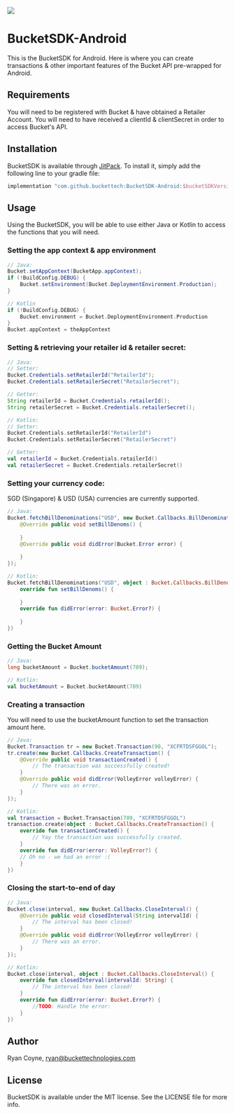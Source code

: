 [![](https://jitpack.io/v/buckettech/BucketSDK-Android.svg)](https://jitpack.io/#buckettech/BucketSDK-Android)

# BucketSDK-Android
This is the BucketSDK for Android.  Here is where you can create transactions & other important features of the Bucket API pre-wrapped for Android.

## Requirements
You will need to be registered with Bucket & have obtained a Retailer Account.  You will need to have received a clientId & clientSecret in order to access Bucket's API.

## Installation

BucketSDK is available through [JitPack](https://jitpack.io). To install
it, simply add the following line to your gradle file:

```gradle
implementation "com.github.buckettech:BucketSDK-Android:$bucketSDKVersion"
```

## Usage
Using the BucketSDK, you will be able to use either Java or Kotlin to access the functions that you will need.
### Setting the app context & app environment
```Java
// Java:
Bucket.setAppContext(BucketApp.appContext);
if (!BuildConfig.DEBUG) {
    Bucket.setEnvironment(Bucket.DeploymentEnvironment.Production);
}
```
```Kotlin
// Kotlin
if (!BuildConfig.DEBUG) {
    Bucket.environment = Bucket.DeploymentEnvironment.Production
}
Bucket.appContext = theAppContext
```

### Setting & retrieving your retailer id & retailer secret:
````Java
// Java:
// Setter:
Bucket.Credentials.setRetailerId("RetailerId");
Bucket.Credentials.setRetailerSecret("RetailerSecret");

// Getter:
String retailerId = Bucket.Credentials.retailerId();
String retailerSecret = Bucket.Credentials.retailerSecret();
````

```kotlin
// Kotlin:
// Setter:
Bucket.Credentials.setRetailerId("RetailerId")
Bucket.Credentials.setRetailerSecret("RetailerSecret")

// Getter:
val retailerId = Bucket.Credentials.retailerId()
val retailerSecret = Bucket.Credentials.retailerSecret()
```

### Setting your currency code:
SGD (Singapore) & USD (USA) currencies are currently supported.
```Java
// Java:
Bucket.fetchBillDenominations("USD", new Bucket.Callbacks.BillDenomination() {
    @Override public void setBillDenoms() {
        
    }
    @Override public void didError(Bucket.Error error) {
        
    }
});
```

```kotlin
// Kotlin:
Bucket.fetchBillDenominations("USD", object : Bucket.Callbacks.BillDenomination() {
    override fun setBillDenoms() {
    
    }
    override fun didError(error: Bucket.Error?) {
                        
    }
})
```

### Getting the Bucket Amount
```Java
// Java:
long bucketAmount = Bucket.bucketAmount(789);
```
```kotlin
// Kotlin:
val bucketAmount = Bucket.bucketAmount(789)
```

### Creating a transaction
You will need to use the bucketAmount function to set the transaction amount here.
```Java
// Java:
Bucket.Transaction tr = new Bucket.Transaction(90, "XCFRTDSFGGOL");
tr.create(new Bucket.Callbacks.CreateTransaction() {
    @Override public void transactionCreated() {
        // The transaction was successfully created!
    }
    @Override public void didError(VolleyError volleyError) {
        // There was an error.
    }
});
```
```Kotlin
// Kotlin:
val transaction = Bucket.Transaction(789, "XCFRTDSFGGOL")
transaction.create(object : Bucket.Callbacks.CreateTransaction() {
    override fun transactionCreated() {
        // Yay the transaction was successfully created.
    }
    override fun didError(error: VolleyError?) {
    // Oh no - we had an error :(
    }
})
```

### Closing the start-to-end of day
```Java
// Java:
Bucket.close(interval, new Bucket.Callbacks.CloseInterval() {
    @Override public void closedInterval(String intervalId) {
        // The interval has been closed!
    }
    @Override public void didError(VolleyError volleyError) {
        // There was an error.
    }
});
```

```kotlin
// Kotlin:
Bucket.close(interval, object : Bucket.Callbacks.CloseInterval() {
    override fun closedInterval(intervalId: String) {
        // The interval has been closed!
    }
    override fun didError(error: Bucket.Error?) {
        //TODO: Handle the error:
    }
})
```

## Author
Ryan Coyne, ryan@buckettechnologies.com

## License

BucketSDK is available under the MIT license. See the LICENSE file for more info.
